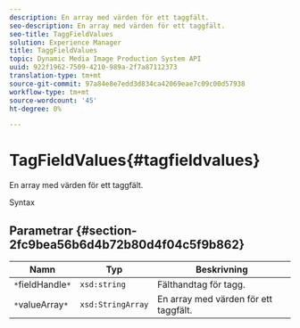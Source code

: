 ```yaml
---
description: En array med värden för ett taggfält.
seo-description: En array med värden för ett taggfält.
seo-title: TaggFieldValues
solution: Experience Manager
title: TaggFieldValues
topic: Dynamic Media Image Production System API
uuid: 922f1962-7509-4210-989a-2f7a87112373
translation-type: tm+mt
source-git-commit: 97a84e8e7edd3d834ca42069eae7c09c00d57938
workflow-type: tm+mt
source-wordcount: '45'
ht-degree: 0%

---
```



# TagFieldValues{#tagfieldvalues}

En array med värden för ett taggfält.

Syntax

## Parametrar {#section-2fc9bea56b6d4b72b80d4f04c5f9b862}

| Namn | Typ | Beskrivning |
|---|---|---|
| `*`fieldHandle`*` | `xsd:string` | Fälthandtag för tagg. |
| `*`valueArray`*` | `xsd:StringArray` | En array med värden för ett taggfält. |

